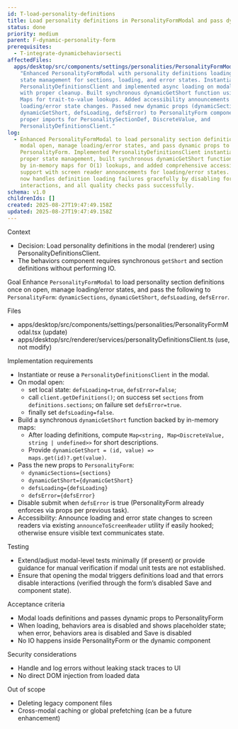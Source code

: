 ```yaml
---
id: T-load-personality-definitions
title: Load personality definitions in PersonalityFormModal and pass dynamic props
status: done
priority: medium
parent: F-dynamic-personality-form
prerequisites:
  - T-integrate-dynamicbehaviorsecti
affectedFiles:
  apps/desktop/src/components/settings/personalities/PersonalityFormModal.tsx:
    "Enhanced PersonalityFormModal with personality definitions loading: Added
    state management for sections, loading, and error states. Instantiated
    PersonalityDefinitionsClient and implemented async loading on modal open
    with proper cleanup. Built synchronous dynamicGetShort function using nested
    Maps for trait-to-value lookups. Added accessibility announcements for
    loading/error state changes. Passed new dynamic props (dynamicSections,
    dynamicGetShort, defsLoading, defsError) to PersonalityForm component. Added
    proper imports for PersonalitySectionDef, DiscreteValue, and
    PersonalityDefinitionsClient."
log:
  - Enhanced PersonalityFormModal to load personality section definitions on
    modal open, manage loading/error states, and pass dynamic props to
    PersonalityForm. Implemented PersonalityDefinitionsClient instantiation with
    proper state management, built synchronous dynamicGetShort function backed
    by in-memory maps for O(1) lookups, and added comprehensive accessibility
    support with screen reader announcements for loading/error states. The modal
    now handles definition loading failures gracefully by disabling form
    interactions, and all quality checks pass successfully.
schema: v1.0
childrenIds: []
created: 2025-08-27T19:47:49.158Z
updated: 2025-08-27T19:47:49.158Z
---
```


Context

- Decision: Load personality definitions in the modal (renderer) using PersonalityDefinitionsClient.
- The behaviors component requires synchronous `getShort` and section definitions without performing IO.

Goal
Enhance `PersonalityFormModal` to load personality section definitions once on open, manage loading/error states, and pass the following to `PersonalityForm`: `dynamicSections`, `dynamicGetShort`, `defsLoading`, `defsError`.

Files

- apps/desktop/src/components/settings/personalities/PersonalityFormModal.tsx (update)
- apps/desktop/src/renderer/services/personalityDefinitionsClient.ts (use, not modify)

Implementation requirements

- Instantiate or reuse a `PersonalityDefinitionsClient` in the modal.
- On modal open:
  - set local state: `defsLoading=true`, `defsError=false`;
  - call `client.getDefinitions()`; on success set `sections` from `definitions.sections`; on failure set `defsError=true`.
  - finally set `defsLoading=false`.
- Build a synchronous `dynamicGetShort` function backed by in-memory maps:
  - After loading definitions, compute `Map<string, Map<DiscreteValue, string | undefined>>` for short descriptions.
  - Provide `dynamicGetShort = (id, value) => maps.get(id)?.get(value)`.
- Pass the new props to `PersonalityForm`:
  - `dynamicSections={sections}`
  - `dynamicGetShort={dynamicGetShort}`
  - `defsLoading={defsLoading}`
  - `defsError={defsError}`
- Disable submit when `defsError` is true (PersonalityForm already enforces via props per previous task).
- Accessibility: Announce loading and error state changes to screen readers via existing `announceToScreenReader` utility if easily hooked; otherwise ensure visible text communicates state.

Testing

- Extend/adjust modal-level tests minimally (if present) or provide guidance for manual verification if modal unit tests are not established.
- Ensure that opening the modal triggers definitions load and that errors disable interactions (verified through the form’s disabled Save and component state).

Acceptance criteria

- Modal loads definitions and passes dynamic props to PersonalityForm
- When loading, behaviors area is disabled and shows placeholder state; when error, behaviors area is disabled and Save is disabled
- No IO happens inside PersonalityForm or the dynamic component

Security considerations

- Handle and log errors without leaking stack traces to UI
- No direct DOM injection from loaded data

Out of scope

- Deleting legacy component files
- Cross-modal caching or global prefetching (can be a future enhancement)
